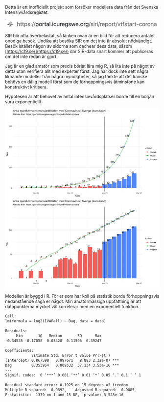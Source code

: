 Detta är ett inofficiellt projekt som försöker modellera data från det Svenska Intensivvårdsregistet:

![SIR url](https://github.com/joelonsql/sir/blob/master/sirurl.png?raw=true "SIR url")

SIR blir ofta överbelastat, så länken ovan är en bild för att reducera antalet onödiga besök. Undika att besöka SIR om det inte är absolut nödvändigt. Besök istället någon av sidorna som cachear dess data, såsom [https://c19.se/](https://c19.se/) där SIR-data snart kommer att publiceras om det inte redan är gjort.

Jag är en glad amatör som precis börjat lära mig R, så lita inte på något av detta utan verifiera allt med experter först. Jag har dock inte sett några liknande modeller från några myndigheter, så jag tänkte att det kanske behövs en dålig modell först som de förhoppningsvis åtminstone kan konstruktivt kritisera.

Hypotesen är att behovet av antal intensivvårdsplatser borde till en början vara exponentiellt.

![SIR modell Linear scale](https://github.com/joelonsql/sir/blob/master/90f0cb599cedf89b9647550f8fdad349d3b13765.png?raw=true "SIR modell Linear scale")
![SIR modell Logarithmic scale](https://github.com/joelonsql/sir/blob/master/a4f8ea3b2eb599fec7044e5ce827f87a951933fa.png?raw=true "SIR modell Logarithmic scale")

Modellen är byggd i R. För er som har koll på statistik borde förhoppningsvis nedanstående säga er något. Min amatörmässiga uppfattning är att datapunkterna mycket väl korrelerar med en exponentiell funktion.

```
Call:
lm(formula = log2(IVAFall) ~ Dag, data = data)

Residuals:
     Min       1Q   Median       3Q      Max 
-0.34528 -0.17058  0.03428  0.11596  0.39247 

Coefficients:
            Estimate Std. Error t value Pr(>|t|)    
(Intercept) 0.867598   0.097671   8.883 2.32e-07 ***
Dag         0.353954   0.009532  37.134 3.53e-16 ***
---
Signif. codes:  0 ‘***’ 0.001 ‘**’ 0.01 ‘*’ 0.05 ‘.’ 0.1 ‘ ’ 1

Residual standard error: 0.1925 on 15 degrees of freedom
Multiple R-squared:  0.9892,	Adjusted R-squared:  0.9885 
F-statistic:  1379 on 1 and 15 DF,  p-value: 3.528e-16
```

